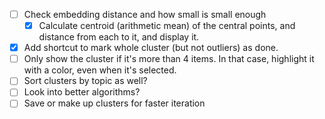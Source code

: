 - [ ] Check embedding distance and how small is small enough
  - [x] Calculate centroid (arithmetic mean) of the central points, and distance from each to it, and display it.
- [x] Add shortcut to mark whole cluster (but not outliers) as done.
- [ ] Only show the cluster if it's more than 4 items. In that case, highlight it with a color, even when it's selected.
- [ ] Sort clusters by topic as well?
- [ ] Look into better algorithms? 
- [ ] Save or make up clusters for faster iteration
